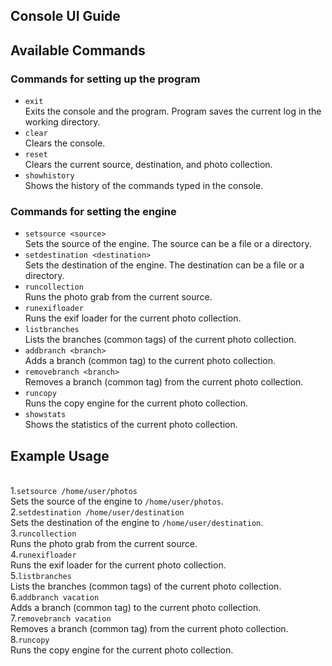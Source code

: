 ## Console UI Guide
## Available Commands
### Commands for setting up the program
- `exit`<br>
    Exits the console and the program. Program saves the current log in the working directory.
- `clear`<br>
    Clears the console.
- `reset`<br>
    Clears the current source, destination, and photo collection.
- `showhistory`<br>
    Shows the history of the commands typed in the console.
### Commands for setting the engine
- `setsource <source>`<br>
    Sets the source of the engine. The source can be a file or a directory.
- `setdestination <destination>`<br>
    Sets the destination of the engine. The destination can be a file or a directory.
- `runcollection`<br>
    Runs the photo grab from the current source.
- `runexifloader`<br>
    Runs the exif loader for the current photo collection.
- `listbranches`<br>
    Lists the branches (common tags) of the current photo collection.
- `addbranch <branch>`<br>
    Adds a branch (common tag) to the current photo collection.
- `removebranch <branch>`<br>
    Removes a branch (common tag) from the current photo collection.
- `runcopy`<br>
    Runs the copy engine for the current photo collection.
- `showstats`<br>
    Shows the statistics of the current photo collection.
## Example Usage
<br>1.`setsource /home/user/photos`<br>
    Sets the source of the engine to `/home/user/photos`.
<br>2.`setdestination /home/user/destination`<br>
    Sets the destination of the engine to `/home/user/destination`.
<br>3.`runcollection`<br>
    Runs the photo grab from the current source.
<br>4.`runexifloader`<br>
    Runs the exif loader for the current photo collection.
<br>5.`listbranches`<br>
    Lists the branches (common tags) of the current photo collection.
<br>6.`addbranch vacation`<br>
    Adds a branch (common tag) to the current photo collection.
<br>7.`removebranch vacation`<br>
    Removes a branch (common tag) from the current photo collection.
<br>8.`runcopy`<br>
    Runs the copy engine for the current photo collection.